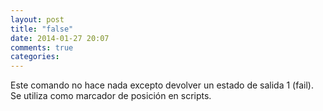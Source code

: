 ```yaml
---
layout: post
title: "false"
date: 2014-01-27 20:07
comments: true
categories: 
---
```

Este comando no hace nada excepto devolver un estado de salida 1 (fail). Se utiliza como marcador de posición en scripts.

